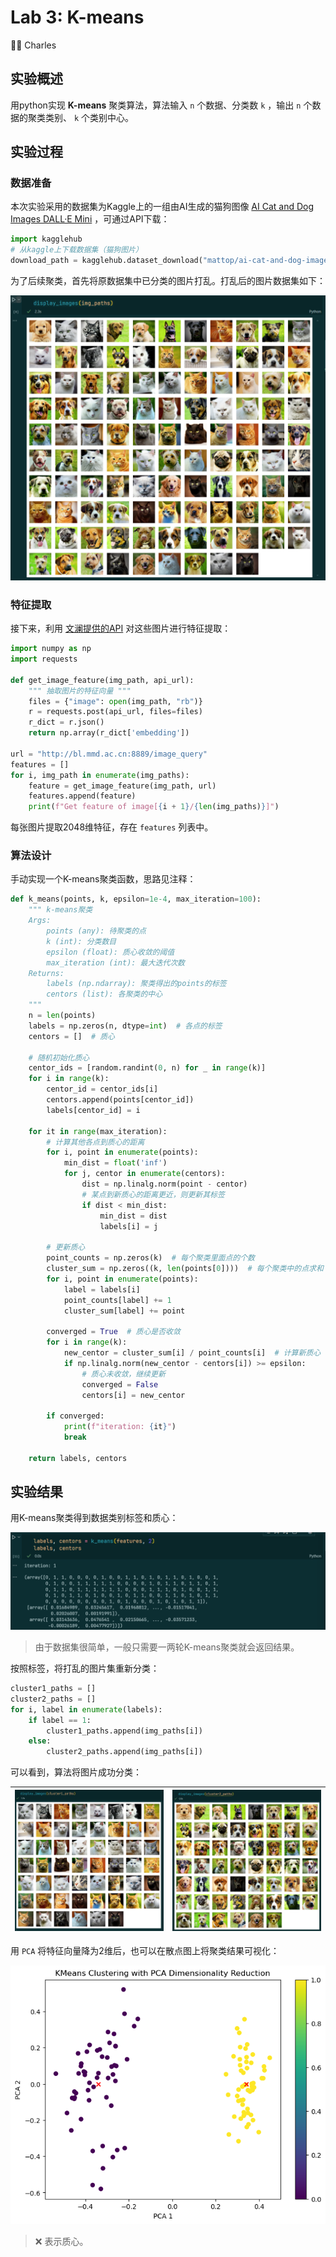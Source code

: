# Lab 3: K-means

:man_student: Charles

## 实验概述

用python实现 **K-means** 聚类算法，算法输入 `n` 个数据、分类数 `k` ，输出 `n` 个数据的聚类类别、 `k` 个类别中心。

## 实验过程

### 数据准备

本次实验采用的数据集为Kaggle上的一组由AI生成的猫狗图像 [AI Cat and Dog Images DALL·E Mini](https://www.kaggle.com/datasets/mattop/ai-cat-and-dog-images-dalle-mini) ，可通过API下载：
```python
import kagglehub
# 从kaggle上下载数据集（猫狗图片）
download_path = kagglehub.dataset_download("mattop/ai-cat-and-dog-images-dalle-mini", force_download=True)
```

为了后续聚类，首先将原数据集中已分类的图片打乱。打乱后的图片数据集如下：

![randCatsDogs](./images/randCatsDogs)

### 特征提取

接下来，利用 [文澜提供的API](https://github.com/chuhaojin/WenLan-api-document) 对这些图片进行特征提取：

```python
import numpy as np
import requests

def get_image_feature(img_path, api_url):
    """ 抽取图片的特征向量 """
    files = {"image": open(img_path, "rb")}
    r = requests.post(api_url, files=files)
    r_dict = r.json()
    return np.array(r_dict['embedding'])

url = "http://bl.mmd.ac.cn:8889/image_query"
features = []
for i, img_path in enumerate(img_paths):
    feature = get_image_feature(img_path, url)
    features.append(feature)
    print(f"Get feature of image[{i + 1}/{len(img_paths)}]")
```

每张图片提取2048维特征，存在 `features` 列表中。

### 算法设计

手动实现一个K-means聚类函数，思路见注释：

```python
def k_means(points, k, epsilon=1e-4, max_iteration=100):
    """ k-means聚类 
    Args:
        points (any): 待聚类的点
        k (int): 分类数目
        epsilon (float): 质心收敛的阈值
        max_iteration (int): 最大迭代次数
    Returns:
        labels (np.ndarray): 聚类得出的points的标签
        centors (list): 各聚类的中心
    """
    n = len(points)
    labels = np.zeros(n, dtype=int)  # 各点的标签
    centors = []  # 质心

    # 随机初始化质心
    centor_ids = [random.randint(0, n) for _ in range(k)]
    for i in range(k):
        centor_id = centor_ids[i]
        centors.append(points[centor_id])
        labels[centor_id] = i
    
    for it in range(max_iteration):
        # 计算其他各点到质心的距离
        for i, point in enumerate(points):
            min_dist = float('inf')
            for j, centor in enumerate(centors):
                dist = np.linalg.norm(point - centor)
                # 某点到新质心的距离更近，则更新其标签
                if dist < min_dist:
                    min_dist = dist
                    labels[i] = j

        # 更新质心
        point_counts = np.zeros(k)  # 每个聚类里面点的个数
        cluster_sum = np.zeros((k, len(points[0])))  # 每个聚类中的点求和
        for i, point in enumerate(points):
            label = labels[i]
            point_counts[label] += 1
            cluster_sum[label] += point
        
        converged = True  # 质心是否收敛
        for i in range(k):
            new_centor = cluster_sum[i] / point_counts[i]  # 计算新质心
            if np.linalg.norm(new_centor - centors[i]) >= epsilon:
                # 质心未收敛，继续更新
                converged = False
                centors[i] = new_centor 
        
        if converged:
            print(f"iteration: {it}")
            break
    
    return labels, centors
```

## 实验结果

用K-means聚类得到数据类别标签和质心：

![output1](./images/output1)

> 由于数据集很简单，一般只需要一两轮K-means聚类就会返回结果。

按照标签，将打乱的图片集重新分类：

```python
cluster1_paths = []
cluster2_paths = []
for i, label in enumerate(labels):
    if label == 1:
        cluster1_paths.append(img_paths[i])
    else:
        cluster2_paths.append(img_paths[i])
```

可以看到，算法将图片成功分类：

| ![cats](./images/cats) | ![dogs](./images/dogs) |
| ---------------------- | ---------------------- |

用 `PCA` 将特征向量降为2维后，也可以在散点图上将聚类结果可视化：

![result](./images/result.png)

> :x: 表示质心。
